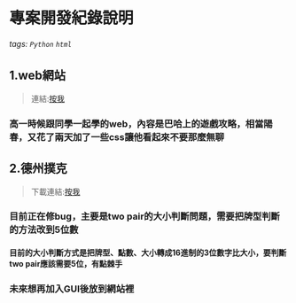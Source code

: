 # 專案開發紀錄說明

###### tags: `Python` `html`

## 1.web網站
>連結:[按我](/worldflipper.html)

### 高一時候跟同學一起學的web，內容是巴哈上的遊戲攻略，相當陽春，又花了兩天加了一些css讓他看起來不要那麼無聊

## 2.德州撲克
>下載連結:[按我](/game.py)

### 目前正在修bug，主要是two pair的大小判斷問題，需要把牌型判斷的方法改到5位數
#### 目前的大小判斷方式是把牌型、點數、大小轉成16進制的3位數字比大小，要判斷two pair應該需要5位，有點棘手
### 未來想再加入GUI後放到網站裡
